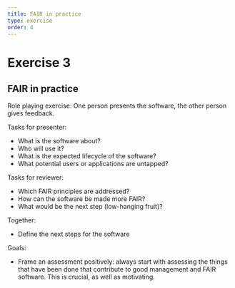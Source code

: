 ```yaml
---
title: FAIR in practice
type: exercise
order: 4
---
```


# Exercise 3

## FAIR in practice

Role playing exercise:
One person presents the software, the other person gives feedback.

Tasks for presenter:

- What is the software about?
- Who will use it?
- What is the expected lifecycle of the software?
- What potential users or applications are untapped?

Tasks for reviewer:

- Which FAIR principles are addressed?
- How can the software be made more FAIR?
- What would be the next step (low-hanging fruit)?

Together:

- Define the next steps for the software


Goals:

- Frame an assessment positively: always start with assessing the things that have been done that contribute to good management and FAIR software. This is crucial, as well as motivating.